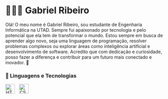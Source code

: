 # 👩🏻‍💻 Gabriel Ribeiro

Olá! O meu nome é Gabriel Ribeiro, sou estudante de Engenharia Informática na UTAD. Sempre fui apaixonado por tecnologia e pelo potencial que ela tem de transformar o mundo. Estou sempre em busca de aprender algo novo, seja uma linguagem de programação, resolver problemas complexos ou explorar áreas como inteligência artificial e desenvolvimento de software. Acredito que com dedicação e curiosidade, posso fazer a diferença e contribuir para um futuro mais conectado e inovador. 🚀


<p align="left">
    


### 🤖 Linguagens e Tecnologias

<img 
    align="left" 
    alt="HTML"
    title="HTML" 
    width="30px" 
    style="padding-right: 10px;" 
    src="https://cdn.jsdelivr.net/gh/devicons/devicon@latest/icons/html5/html5-original.svg" 
/>
<img 
    align="left" 
    alt="CSS" 
    title="CSS"
    width="30px" 
    style="padding-right: 10px;" 
    src="https://cdn.jsdelivr.net/gh/devicons/devicon@latest/icons/css3/css3-original.svg" 
/>
